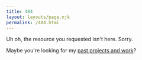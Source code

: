 ```yaml
---
title: 404
layout: layouts/page.njk
permalink: /404.html
---
```

<i class="twa twa-2x twa-new-moon-with-face"></i><i class="twa twa-2x twa-full-moon-with-face"></i>

Uh oh, the resource you requested isn't here. Sorry.

Maybe you're looking for my [past projects and work](https://christielau.me/blog/)?